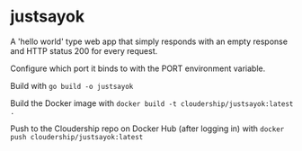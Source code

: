 # justsayok

A 'hello world' type web app that simply responds with an empty response
and HTTP status 200 for every request.

Configure which port it binds to with the PORT environment variable.

Build with `go build -o justsayok`

Build the Docker image with `docker build -t cloudership/justsayok:latest .`

Push to the Cloudership repo on Docker Hub (after logging in) with `docker push cloudership/justsayok:latest`
